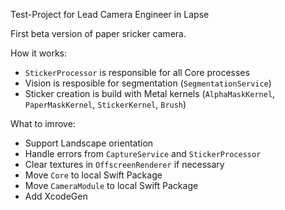 Test-Project for Lead Camera Engineer in Lapse

First beta version of paper sricker camera. 

How it works:
- `StickerProcessor` is responsible for all Core processes 
- Vision is resposible for segmentation (`SegmentationService`)
- Sticker creation is build with Metal kernels (`AlphaMaskKernel`, `PaperMaskKernel`, `StickerKernel`, `Brush`)

What to imrove:
- Support Landscape orientation
- Handle errors from `CaptureService` and `StickerProcessor`
- Clear textures in `OffscreenRenderer` if necessary
- Move `Core` to local Swift Package
- Move `CameraModule` to local Swift Package
- Add XcodeGen
